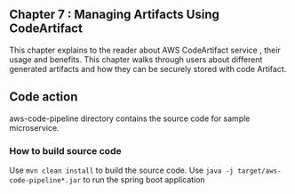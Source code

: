 ## Chapter 7 : Managing Artifacts Using CodeArtifact
This chapter explains to the reader about AWS CodeArtifact service , their usage and benefits. This chapter walks through users about different generated artifacts and how they can be securely stored with code Artifact.  

## Code action
aws-code-pipeline directory contains the source code for sample microservice.
### How to build source code
Use `mvn clean install` to build the source code. 
Use `java -j target/aws-code-pipeline*.jar` to run the spring boot application